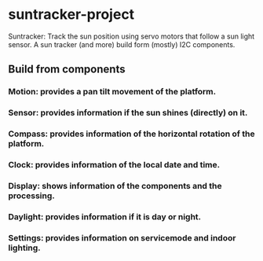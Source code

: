 # suntracker-project

Suntracker: Track the sun position using servo motors that follow a sun light sensor.
A sun tracker (and more) build form (mostly) I2C components.

## Build from components
### Motion: provides a pan tilt movement of the platform.

### Sensor: provides information if the sun shines (directly) on it.

### Compass: provides information of the horizontal rotation of the platform.

### Clock: provides information of the local date and time.

### Display: shows information of the components and the processing.

### Daylight: provides information if it is day or night.

### Settings: provides information on servicemode and indoor lighting.
